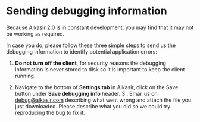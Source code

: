 # Sending debugging information

Because Alkasir 2.0 is in constant development, you may find that it may not be working as required.

In case you do, please follow these three simple steps to send us the debugging information to identify potential application errors:

1. **Do not turn off the client**, for security reasons the debugging information is never stored to disk so it is important to keep the client running.

2. Navigate to the bottom of **Settings tab** in Alkasir, click on the Save button under **Save debugging info** header.
3
. Email us on <a href="mailto:debug@alkasir.com" target="_blank">debug@alkasir.com</a> describing what went wrong and attach the file you just downloaded. Please describe what you did so we could try reproducing the bug to fix it.
